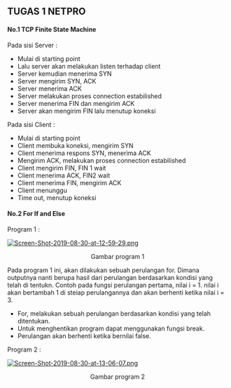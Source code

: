 ## TUGAS 1 NETPRO ##


#### No.1 TCP Finite State Machine ####

Pada sisi Server :

* Mulai di starting point
* Lalu server akan melakukan listen terhadap client
* Server kemudian menerima SYN
* Server mengirim SYN, ACK
* Server menerima ACK
* Server melakukan proses connection estabilished
* Server menerima FIN dan mengirim ACK
* Server akan mengirim FIN lalu menutup koneksi

Pada sisi Client :

* Mulai di starting point
* Client membuka koneksi, mengirim SYN
* Client menerima respons SYN, menerima ACK
* Mengirim ACK, melakukan proses connection estabilished
* Client mengirim FIN, FIN 1 wait
* Client menerima ACK, FIN2 wait
* Client menerima FIN, mengirim ACK
* Client menunggu
* Time out, menutup koneksi

#### No.2 For If and Else ####

Program 1 :

[![Screen-Shot-2019-08-30-at-12-59-29.png](https://i.postimg.cc/1zhzQdnS/Screen-Shot-2019-08-30-at-12-59-29.png)](https://postimg.cc/qNwrcjxD)
<p align="center">
  <a> Gambar program 1</a>
</p>

Pada program 1 ini, akan dilakukan sebuah perulangan for. Dimana outputnya nanti berupa hasil dari perulangan berdasarkan kondisi yang telah di tentukn. Contoh pada fungsi perulangan pertama, nilai i = 1. nilai i akan bertambah 1 di steiap perulangannya dan akan berhenti ketika nilai i = 3.

* For, melakukan sebuah perulangan berdasarkan kondisi yang telah ditentukan.
* Untuk menghentikan program dapat menggunakan fungsi break.
* Perulangan akan berhenti ketika bernilai false.

Program 2 :

[![Screen-Shot-2019-08-30-at-13-06-07.png](https://i.postimg.cc/9Mr6xdVk/Screen-Shot-2019-08-30-at-13-06-07.png)](https://postimg.cc/BLf7b1j5)
<p align="center">
  <a> Gambar program 2</a>
</p>








